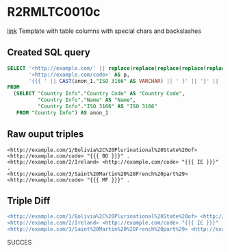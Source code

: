 # R2RMLTC0010c
[link](https://www.w3.org/TR/rdb2rdf-test-cases/#R2RMLTC0010c)
Template with table columns with special chars and backslashes

## Created SQL query
```sql
SELECT '<http://example.com/' || replace(replace(replace(replace(replace(replace(CAST(anon_1."Country Code" AS VARCHAR), ' ', '%20'), '/', '%2F'), '(', '%28'), ')', '%29'), ',', '%2C'), ':', '%3A') || '/' || replace(replace(replace(replace(replace(replace(CAST(anon_1."Name" AS VARCHAR), ' ', '%20'), '/', '%2F'), '(', '%28'), ')', '%29'), ',', '%2C'), ':', '%3A') || '>' AS s,
       '<http://example.com/code>' AS p,
       '{{{ ' || CAST(anon_1."ISO 3166" AS VARCHAR) || ' }' || '}' || '}' AS o
FROM
  (SELECT "Country Info"."Country Code" AS "Country Code",
          "Country Info"."Name" AS "Name",
          "Country Info"."ISO 3166" AS "ISO 3166"
   FROM "Country Info") AS anon_1
```

## Raw ouput triples
```
<http://example.com/1/Bolivia%2C%20Plurinational%20State%20of> <http://example.com/code> "{{{ BO }}}" .
<http://example.com/2/Ireland> <http://example.com/code> "{{{ IE }}}" .
<http://example.com/3/Saint%20Martin%20%28French%20part%29> <http://example.com/code> "{{{ MF }}}" .
```

## Triple Diff
```diff
<http://example.com/1/Bolivia%2C%20Plurinational%20State%20of> <http://example.com/code> "{{{ BO }}}" .
<http://example.com/2/Ireland> <http://example.com/code> "{{{ IE }}}" .
<http://example.com/3/Saint%20Martin%20%28French%20part%29> <http://example.com/code> "{{{ MF }}}" .
```

SUCCES